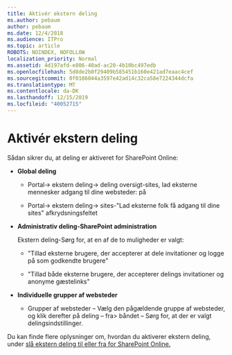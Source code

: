 ```yaml
---
title: Aktivér ekstern deling
ms.author: pebaum
author: pebaum
ms.date: 12/4/2018
ms.audience: ITPro
ms.topic: article
ROBOTS: NOINDEX, NOFOLLOW
localization_priority: Normal
ms.assetid: 4d197afd-e806-40ad-ac20-4b10bc497edb
ms.openlocfilehash: 5d8de2b0f29409b585451b160e421ad7eaac4cef
ms.sourcegitcommit: 0f0186044a3597e42ad14c32ca58e7224344dcfa
ms.translationtype: MT
ms.contentlocale: da-DK
ms.lasthandoff: 12/15/2019
ms.locfileid: "40052715"
---
```

# <a name="enable-external-sharing"></a>Aktivér ekstern deling

 Sådan sikrer du, at deling er aktiveret for SharePoint Online:
  
- **Global deling**
    
  - Portal-\> ekstern deling-\> deling oversigt-sites, lad eksterne mennesker adgang til dine websteder: på
    
  - Portal-\> ekstern deling-\> sites-"Lad eksterne folk få adgang til dine sites" afkrydsningsfeltet
    
- **Administrativ deling-SharePoint administration**
    
    Ekstern deling-Sørg for, at en af de to muligheder er valgt:
    
  - "Tillad eksterne brugere, der accepterer at dele invitationer og logge på som godkendte brugere"
    
  - "Tillad både eksterne brugere, der accepterer delings invitationer og anonyme gæstelinks"
    
- **Individuelle grupper af websteder**
    
  - Grupper af websteder – Vælg den pågældende gruppe af websteder, og klik derefter på deling – fra\> båndet – Sørg for, at der er valgt delingsindstillinger.
    
Du kan finde flere oplysninger om, hvordan du aktiverer ekstern deling, under [slå ekstern deling til eller fra for SharePoint Online.](https://go.microsoft.com/fwlink/?linkid=2047681&amp;clcid=0x409)
  

